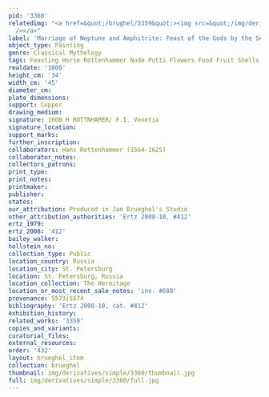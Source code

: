 ```yaml
---
pid: '3360'
relatedimg: "<a href=&quot;/brughel/3359&quot;><img src=&quot;/img/derivatives/simple/3359/thumbnail.jpg&quot;
  /></a>"
label: 'Marriage of Neptune and Amphitrite: Feast of the Gods by the Sea'
object_type: Painting
genre: Classical Mythology
tags: Feasting Horse Rottenhammer Nude Putti Flowers Food Fruit Shells
realdate: '1600'
height_cm: '34'
width_cm: '45'
diameter_cm: 
plate_dimensions: 
support: Copper
drawing_medium: 
signature: 1600 H ROTTNHAMER/ F.I. Venetia
signature_location: 
support_marks: 
further_inscription: 
collaborators: Hans Rottenhammer (1564-1625)
collaborator_notes: 
collectors_patrons: 
print_type: 
print_notes: 
printmaker: 
publisher: 
states: 
our_attribution: Produced in Jan Brueghel's Studio
other_attribution_authorities: 'Ertz 2008-10, #412'
ertz_1979: 
ertz_2008: '412'
bailey_walker: 
hollstein_no: 
collection_type: Public
location_country: Russia
location_city: St. Petersburg
location: St. Petersburg, Russia
location_collection: The Hermitage
location_or_most_recent_sale_notes: 'inv. #688'
provenance: 5573|5574
bibliography: 'Ertz 2008-10, cat. #412'
exhibition_history: 
related_works: '3359'
copies_and_variants: 
curatorial_files: 
external_resources: 
order: '432'
layout: brueghel_item
collection: brueghel
thumbnail: img/derivatives/simple/3360/thumbnail.jpg
full: img/derivatives/simple/3360/full.jpg
---
```

